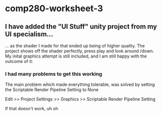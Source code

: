 # comp280-worksheet-3

## I have added the "UI Stuff" unity project from my UI specialism...
... as the shader I made for that ended up being of higher quality. The project shows off the shader perfectly, press play and look around /down. My inital graphics attempt is still included, and I am still happy with the outcome of it:

### I had many problems to get this working 
The main problem which made everything tolerable, was solved by setting the Scriptable Render Pipeline Setting to None

Edit >> Project Settings >> Graphics >> Scriptable Render Pipeline Setting

If that doesn't work, uh oh
